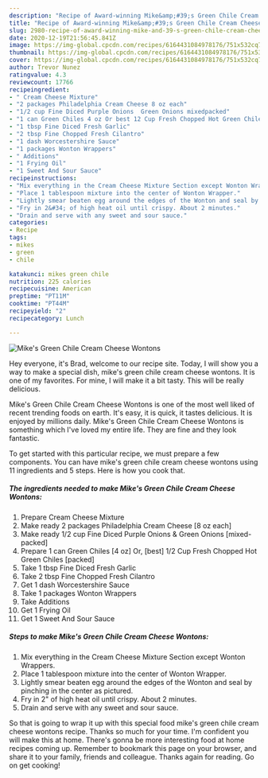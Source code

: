 ```yaml
---
description: "Recipe of Award-winning Mike&amp;#39;s Green Chile Cream Cheese Wontons"
title: "Recipe of Award-winning Mike&amp;#39;s Green Chile Cream Cheese Wontons"
slug: 2980-recipe-of-award-winning-mike-and-39-s-green-chile-cream-cheese-wontons
date: 2020-12-19T21:56:45.841Z
image: https://img-global.cpcdn.com/recipes/6164431084978176/751x532cq70/mikes-green-chile-cream-cheese-wontons-recipe-main-photo.jpg
thumbnail: https://img-global.cpcdn.com/recipes/6164431084978176/751x532cq70/mikes-green-chile-cream-cheese-wontons-recipe-main-photo.jpg
cover: https://img-global.cpcdn.com/recipes/6164431084978176/751x532cq70/mikes-green-chile-cream-cheese-wontons-recipe-main-photo.jpg
author: Trevor Nunez
ratingvalue: 4.3
reviewcount: 17766
recipeingredient:
- " Cream Cheese Mixture"
- "2 packages Philadelphia Cream Cheese 8 oz each"
- "1/2 cup Fine Diced Purple Onions  Green Onions mixedpacked"
- "1 can Green Chiles 4 oz Or best 12 Cup Fresh Chopped Hot Green Chiles packed"
- "1 tbsp Fine Diced Fresh Garlic"
- "2 tbsp Fine Chopped Fresh Cilantro"
- "1 dash Worcestershire Sauce"
- "1 packages Wonton Wrappers"
- " Additions"
- "1 Frying Oil"
- "1 Sweet And Sour Sauce"
recipeinstructions:
- "Mix everything in the Cream Cheese Mixture Section except Wonton Wrappers."
- "Place 1 tablespoon mixture into the center of Wonton Wrapper."
- "Lightly smear beaten egg around the edges of the Wonton and seal by pinching in the center as pictured."
- "Fry in 2&#34; of high heat oil until crispy. About 2 minutes."
- "Drain and serve with any sweet and sour sauce."
categories:
- Recipe
tags:
- mikes
- green
- chile

katakunci: mikes green chile 
nutrition: 225 calories
recipecuisine: American
preptime: "PT11M"
cooktime: "PT44M"
recipeyield: "2"
recipecategory: Lunch

---
```



![Mike&#39;s Green Chile Cream Cheese Wontons](https://img-global.cpcdn.com/recipes/6164431084978176/751x532cq70/mikes-green-chile-cream-cheese-wontons-recipe-main-photo.jpg)

Hey everyone, it's Brad, welcome to our recipe site. Today, I will show you a way to make a special dish, mike&#39;s green chile cream cheese wontons. It is one of my favorites. For mine, I will make it a bit tasty. This will be really delicious.

Mike&#39;s Green Chile Cream Cheese Wontons is one of the most well liked of recent trending foods on earth. It's easy, it is quick, it tastes delicious. It is enjoyed by millions daily. Mike&#39;s Green Chile Cream Cheese Wontons is something which I've loved my entire life. They are fine and they look fantastic.




To get started with this particular recipe, we must prepare a few components. You can have mike&#39;s green chile cream cheese wontons using 11 ingredients and 5 steps. Here is how you cook that.

<!--inarticleads1-->

##### The ingredients needed to make Mike&#39;s Green Chile Cream Cheese Wontons:

1. Prepare  Cream Cheese Mixture
1. Make ready 2 packages Philadelphia Cream Cheese [8 oz each]
1. Make ready 1/2 cup Fine Diced Purple Onions &amp; Green Onions [mixed-packed]
1. Prepare 1 can Green Chiles [4 oz] Or, [best] 1/2 Cup Fresh Chopped Hot Green Chiles [packed]
1. Take 1 tbsp Fine Diced Fresh Garlic
1. Take 2 tbsp Fine Chopped Fresh Cilantro
1. Get 1 dash Worcestershire Sauce
1. Take 1 packages Wonton Wrappers
1. Take  Additions
1. Get 1 Frying Oil
1. Get 1 Sweet And Sour Sauce




<!--inarticleads2-->

##### Steps to make Mike&#39;s Green Chile Cream Cheese Wontons:

1. Mix everything in the Cream Cheese Mixture Section except Wonton Wrappers.
1. Place 1 tablespoon mixture into the center of Wonton Wrapper.
1. Lightly smear beaten egg around the edges of the Wonton and seal by pinching in the center as pictured.
1. Fry in 2&#34; of high heat oil until crispy. About 2 minutes.
1. Drain and serve with any sweet and sour sauce.




So that is going to wrap it up with this special food mike&#39;s green chile cream cheese wontons recipe. Thanks so much for your time. I'm confident you will make this at home. There's gonna be more interesting food at home recipes coming up. Remember to bookmark this page on your browser, and share it to your family, friends and colleague. Thanks again for reading. Go on get cooking!
